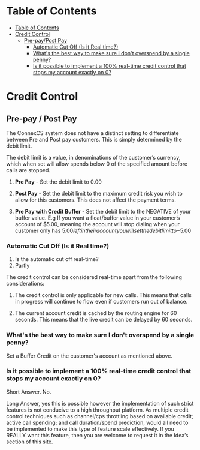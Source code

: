 # Table of Contents

* [Table of Contents](#table-of-contents)
* [Credit Control](#credit-control)
  * [Pre-pay/Post Pay](#pre-pay-post-pay)
    * [Automatic Cut Off (Is it Real time?)](#automatic-cut-off-is-it-real-time)
    * [What's the best way to make sure I don't overspend by a single penny?](#whats-the-best-way-to-make-sure-i-dont-overspend-by-a-single-penny)
    * [Is it possible to implement a 100% real-time credit control that stops my account exactly on 0?](#is-it-possible-to-implement-a-100-real-time-credit-control-that-stops-my-account-exactly-on-0)


# Credit Control

## Pre-pay / Post Pay

The ConnexCS system does not have a distinct setting to differentiate between Pre and Post pay customers. This is simply determined by the debit limit.

The debit limit is a value, in denominations of the customer’s currency, which when set will allow spends below 0 of the specified amount before calls are stopped.

1. **Pre Pay** - Set the debit limit to 0.00

2. **Post Pay** - Set the debit limit to the maximum credit risk you wish to allow for this customers. This does not affect the payment terms.

3. **Pre Pay with Credit Buffer** - Set the debit limit to the NEGATIVE of your buffer value. E.g If you want a float/buffer value in your customer’s account of $5.00, meaning the account will stop dialing when your customer only has $5.00 left in their account you will set the debit limit to -$5.00

### Automatic Cut Off (Is it Real time?)

1. Is the automatic cut off real-time?
2. Partly

The credit control can be considered real-time apart from the following considerations:

1. The credit control is only applicable for new calls. This means that calls in progress will continue to flow even if customers run out of balance.

2. The current account credit is cached by the routing engine for 60 seconds. This means that the live credit can be delayed by 60 seconds.

### What's the best way to make sure I don't overspend by a single penny?

Set a Buffer Credit on the customer's account as mentioned above.

### Is it possible to implement a 100% real-time credit control that stops my account exactly on 0?

Short Answer. No.

Long Answer, yes this is possible however the implementation of such strict features is not conducive to a high throughput platform. 
As multiple credit control techniques such as channel/cps throttling based on available credit; active call spending; and call duration/spend prediction, would all need to be implemented to make this type of feature scale effectively. If you REALLY want this feature, then you are welcome to request it in the Idea’s section of this site.

